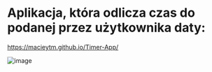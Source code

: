 # Aplikacja, która odlicza czas do podanej przez użytkownika daty:
https://macieytm.github.io/Timer-App/

![image](https://user-images.githubusercontent.com/95743795/147886222-05945b5d-10d6-4d57-95e5-b29e638aa664.png)
